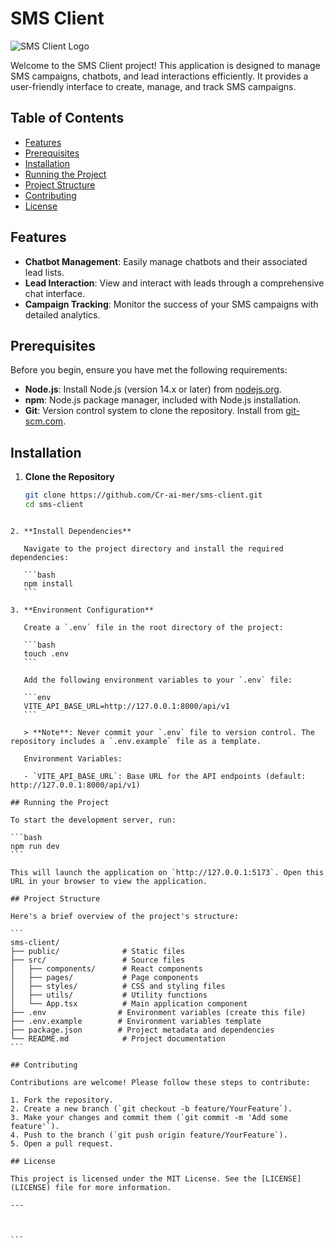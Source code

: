 

# SMS Client

![SMS Client Logo](https://via.placeholder.com/150)

Welcome to the SMS Client project! This application is designed to manage SMS campaigns, chatbots, and lead interactions efficiently. It provides a user-friendly interface to create, manage, and track SMS campaigns.

## Table of Contents

- [Features](#features)
- [Prerequisites](#prerequisites)
- [Installation](#installation)
- [Running the Project](#running-the-project)
- [Project Structure](#project-structure)
- [Contributing](#contributing)
- [License](#license)

## Features

- **Chatbot Management**: Easily manage chatbots and their associated lead lists.
- **Lead Interaction**: View and interact with leads through a comprehensive chat interface.
- **Campaign Tracking**: Monitor the success of your SMS campaigns with detailed analytics.

## Prerequisites

Before you begin, ensure you have met the following requirements:

- **Node.js**: Install Node.js (version 14.x or later) from [nodejs.org](https://nodejs.org/).
- **npm**: Node.js package manager, included with Node.js installation.
- **Git**: Version control system to clone the repository. Install from [git-scm.com](https://git-scm.com/).

## Installation

1. **Clone the Repository**

   ```bash
   git clone https://github.com/Cr-ai-mer/sms-client.git
   cd sms-client
   ```
````

2. **Install Dependencies**

   Navigate to the project directory and install the required dependencies:

   ```bash
   npm install
   ```

3. **Environment Configuration**

   Create a `.env` file in the root directory of the project:

   ```bash
   touch .env
   ```

   Add the following environment variables to your `.env` file:

   ```env
   VITE_API_BASE_URL=http://127.0.0.1:8000/api/v1
   ```

   > **Note**: Never commit your `.env` file to version control. The repository includes a `.env.example` file as a template.

   Environment Variables:

   - `VITE_API_BASE_URL`: Base URL for the API endpoints (default: http://127.0.0.1:8000/api/v1)

## Running the Project

To start the development server, run:

```bash
npm run dev
```

This will launch the application on `http://127.0.0.1:5173`. Open this URL in your browser to view the application.

## Project Structure

Here's a brief overview of the project's structure:

```
sms-client/
├── public/              # Static files
├── src/                 # Source files
│   ├── components/      # React components
│   ├── pages/           # Page components
│   ├── styles/          # CSS and styling files
│   ├── utils/           # Utility functions
│   └── App.tsx          # Main application component
├── .env                # Environment variables (create this file)
├── .env.example        # Environment variables template
├── package.json        # Project metadata and dependencies
└── README.md            # Project documentation
```

## Contributing

Contributions are welcome! Please follow these steps to contribute:

1. Fork the repository.
2. Create a new branch (`git checkout -b feature/YourFeature`).
3. Make your changes and commit them (`git commit -m 'Add some feature'`).
4. Push to the branch (`git push origin feature/YourFeature`).
5. Open a pull request.

## License

This project is licensed under the MIT License. See the [LICENSE](LICENSE) file for more information.

---



```

